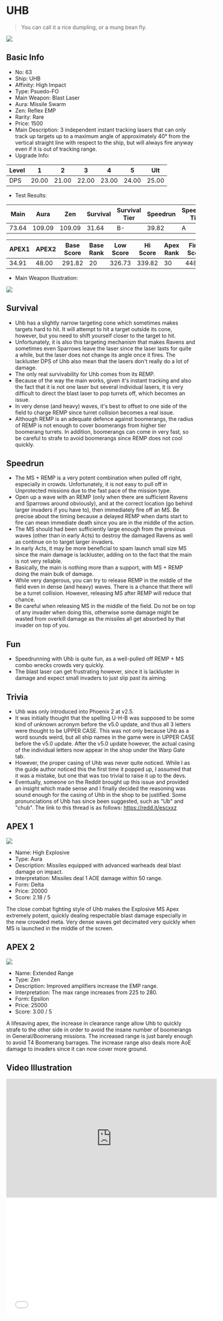 # UHB

> You can call it a rice dumpling, or a mung bean fly.

<img src="/ships/ship_63.png" style={{zoom:1}}/>

## Basic Info

- No: 63
- Ship: UHB
- Affinity: High Impact
- Type: Psuedo-FO
- Main Weapon: Blast Laser
- Aura: Missile Swarm
- Zen: Reflex EMP
- Rarity: Rare
- Price: 1500
- Main Description: 3 independent instant tracking lasers that can only track up targets up to a maximum angle of approximately 40° from the vertical straight line with respect to the ship, but will always fire anyway even if it is out of tracking range.
- Upgrade Info: 

| Level | 1 | 2 | 3 | 4 | 5 | Ult |
|--|--|--|--|--|--|--|
| DPS | 20.00 | 21.00 | 22.00 | 23.00 | 24.00 | 25.00 |

- Test Results: 

| Main | Aura | Zen | Survival | Survival Tier | Speedrun | Speedrun Tier | Fun | Fun Tier |
|--|--|--|--|--|--|--|--|--|
| 73.64 | 109.09 | 109.09 | 31.64 | B- | 39.82 | A | 37.64 | A- |

| APEX1 | APEX2 | Base Score | Base Rank | Low Score | Hi Score | Apex Rank | Final Score | FinalRank |
|--|--|--|--|--|--|--|--|--|
| 34.91 | 48.00 | 291.82 | 20 | 326.73 | 339.82 | 30 | 448.91 | 30 |

- Main Weapon Illustration:

<img src="/illustration/main_63.gif" style={{zoom:1}}/>

## Survival

- Uhb has a slightly narrow targeting cone which sometimes makes targets hard to hit. It will attempt to hit a target outside its cone, however, but you need to shift yourself closer to the target to hit.
- Unfortunately, it is also this targeting mechanism that makes Ravens and sometimes even Sparrows leave the laser since the laser lasts for quite a while, but the laser does not change its angle once it fires. The lackluster DPS of Uhb also mean that the lasers don't really do a lot of damage.
- The only real survivability for Uhb comes from its REMP.
- Because of the way the main works, given it's instant tracking and also the fact that it is not one laser but several individual lasers, it is very difficult to direct the blast laser to pop turrets off, which becomes an issue.
- In very dense (and heavy) waves, it's best to offset to one side of the field to charge REMP since turret collision becomes a real issue.
- Although REMP is an adequate defence against boomerangs, the radius of REMP is not enough to cover boomerangs from higher tier boomerang turrets. In addition, boomerangs can come in very fast, so be careful to strafe to avoid boomerangs since REMP does not cool quickly.

## Speedrun

- The MS + REMP is a very potent combination when pulled off right, especially in crowds. Unfortunately, it is not easy to pull off in Unprotected missions due to the fast pace of the mission type.
- Open up a wave with an REMP (only when there are sufficient Ravens and Sparrows around obviously), and at the correct location (go behind larger invaders if you have to), then immediately fire off an MS. Be precise about the timing because a delayed REMP when darts start to fire can mean immediate death since you are in the middle of the action.
- The MS should had been sufficiently large enough from the previous waves (other than in early Acts) to destroy the damaged Ravens as well as continue on to target larger invaders.
- In early Acts, it may be more beneficial to spam launch small size MS since the main damage is lackluster, adding on to the fact that the main is not very reliable.
- Basically, the main is nothing more than a support, with MS + REMP doing the main bulk of damage.
- While very dangerous, you can try to release REMP in the middle of the field even in dense (and heavy) waves. There is a chance that there will be a turret collision. However, releasing MS after REMP will reduce that chance.
- Be careful when releasing MS in the middle of the field. Do not be on top of any invader when doing this, otherwise some damage might be wasted from overkill damage as the missiles all get absorbed by that invader on top of you.

## Fun

- Speedrunning with Uhb is quite fun, as a well-pulled off REMP + MS combo wrecks crowds very quickly.
- The blast laser can get frustrating however, since it is lackluster in damage and expect small invaders to just slip past its aiming.

## Trivia

- Uhb was only introduced into Phoenix 2 at v2.5.
- It was initially thought that the spelling U-H-B was supposed to be some kind of unknown acronym before the v5.0 update, and thus all 3 letters were thought to be UPPER CASE. This was not only because Uhb as a word sounds weird, but all ship names in the game were in UPPER CASE before the v5.0 update. After the v5.0 update however, the actual casing of the individual letters now appear in the shop under the Warp Gate tab.
- However, the proper casing of Uhb was never quite noticed. While I as the guide author noticed this the first time it popped up, I assumed that it was a mistake, but one that was too trivial to raise it up to the devs.
- Eventually, someone on the Reddit brought up this issue and provided an insight which made sense and I finally decided the reasoning was sound enough for the casing of Uhb in the shop to be justified. Some pronunciations of Uhb has since been suggested, such as "Ub" and "chub". The link to this thread is as follows: https://redd.it/escxxz

## APEX 1

<img src="/ships/ship_63_apex_1.png" style={{zoom:1}}/>

- Name: High Explosive
- Type: Aura
- Description: Missiles equipped with advanced warheads deal blast damage on impact.
- Interpretation: Missiles deal 1 AOE damage within 50 range.
- Form: Delta
- Price: 20000
- Score: 2.18 / 5

The close combat fighting style of Uhb makes the Explosive MS Apex extremely potent, quickly dealing respectable blast damage especially in the new crowded meta. Very dense waves get decimated very quickly when MS is launched in the middle of the screen.

## APEX 2

<img src="/ships/ship_63_apex_2.png" style={{zoom:1}}/>

- Name: Extended Range
- Type: Zen
- Description: Improved amplifiers increase the EMP range.
- Interpretation: The max range increases from 225 to 280.
- Form: Epsilon
- Price: 25000
- Score: 3.00 / 5

A lifesaving apex, the increase in clearance range allow Uhb to quickly strafe to the other side in order to avoid the insane number of boomerangs in General/Boomerang missions. The increased range is just barely enough to avoid T4 Boomerang barrages. The increase range also deals more AoE damage to invaders since it can now cover more ground.

## Video Illustration

<iframe width="560" height="315" src="https://www.youtube.com/embed/ykvE9OJfC14?si=z85FskDvxBS4COCY" title="YouTube video player" frameborder="0" allow="accelerometer; autoplay; clipboard-write; encrypted-media; gyroscope; picture-in-picture; web-share" referrerpolicy="strict-origin-when-cross-origin" allowfullscreen></iframe>

<br/>

<iframe width="560" height="315" src="//player.bilibili.com/player.html?aid=1901022780&bvid=BV1Bm411S756&cid=1449851304&p=1&autoplay=false" scrolling="no" border="0" frameborder="no" allow="accelerometer; autoplay; clipboard-write; encrypted-media; gyroscope; picture-in-picture; web-share" framespacing="0" allowfullscreen="true"> </iframe>